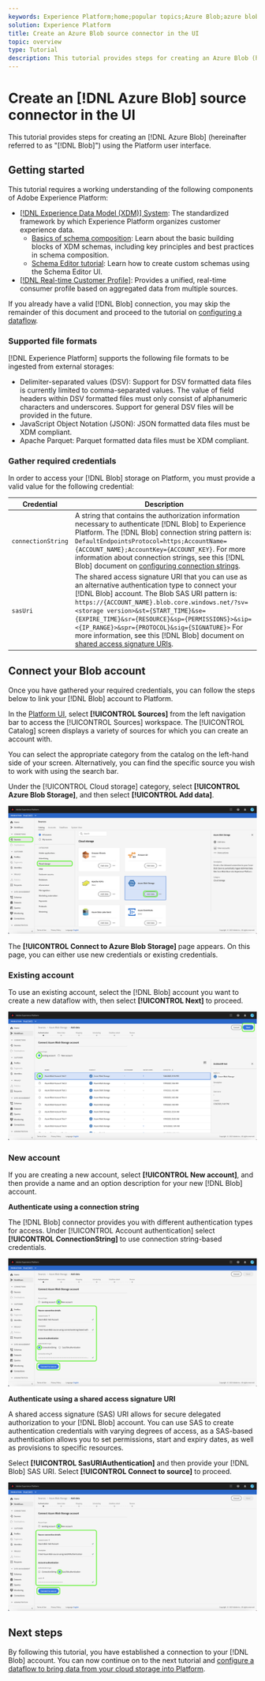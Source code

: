 ```yaml
---
keywords: Experience Platform;home;popular topics;Azure Blob;azure blob;Azure blob connector
solution: Experience Platform
title: Create an Azure Blob source connector in the UI
topic: overview
type: Tutorial
description: This tutorial provides steps for creating an Azure Blob (hereinafter referred to as "Blob") using the Platform user interface.
---
```


# Create an [!DNL Azure Blob] source connector in the UI

This tutorial provides steps for creating an [!DNL Azure Blob] (hereinafter referred to as "[!DNL Blob]") using the Platform user interface.

## Getting started

This tutorial requires a working understanding of the following components of Adobe Experience Platform:

- [[!DNL Experience Data Model (XDM)] System](../../../../../xdm/home.md): The standardized framework by which Experience Platform organizes customer experience data.
  - [Basics of schema composition](../../../../../xdm/schema/composition.md): Learn about the basic building blocks of XDM schemas, including key principles and best practices in schema composition.
  - [Schema Editor tutorial](../../../../../xdm/tutorials/create-schema-ui.md): Learn how to create custom schemas using the Schema Editor UI.
- [[!DNL Real-time Customer Profile]](../../../../../profile/home.md): Provides a unified, real-time consumer profile based on aggregated data from multiple sources.

If you already have a valid [!DNL Blob] connection, you may skip the remainder of this document and proceed to the tutorial on [configuring a dataflow](../../dataflow/batch/cloud-storage.md).

### Supported file formats

[!DNL Experience Platform] supports the following file formats to be ingested from external storages:

- Delimiter-separated values (DSV): Support for DSV formatted data files is currently limited to comma-separated values. The value of field headers within DSV formatted files must only consist of alphanumeric characters and underscores. Support for general DSV files will be provided in the future.
- JavaScript Object Notation (JSON): JSON formatted data files must be XDM compliant.
- Apache Parquet: Parquet formatted data files must be XDM compliant.

### Gather required credentials

In order to access your [!DNL Blob] storage on Platform, you must provide a valid value for the following credential:

| Credential | Description |
| ---------- | ----------- |
| `connectionString` | A string that contains the authorization information necessary to authenticate [!DNL Blob] to Experience Platform. The [!DNL Blob] connection string pattern is: `DefaultEndpointsProtocol=https;AccountName={ACCOUNT_NAME};AccountKey={ACCOUNT_KEY}`. For more information about connection strings, see this [!DNL Blob] document on [configuring connection strings](https://docs.microsoft.com/en-us/azure/storage/common/storage-configure-connection-string). |
| `sasUri` | The shared access signature URI that you can use as an alternative authentication type to connect your [!DNL Blob] account. The Blob SAS URI pattern is: `https://{ACCOUNT_NAME}.blob.core.windows.net/?sv=<storage version>&st={START_TIME}&se={EXPIRE_TIME}&sr={RESOURCE}&sp={PERMISSIONS}>&sip=<{IP_RANGE}>&spr={PROTOCOL}&sig={SIGNATURE}>` For more information, see this [!DNL Blob] document on [shared access signature URIs](https://docs.microsoft.com/en-us/azure/data-factory/connector-azure-blob-storage#shared-access-signature-authentication). |

## Connect your Blob account

Once you have gathered your required credentials, you can follow the steps below to link your [!DNL Blob] account to Platform.

In the [Platform UI](https://platform.adobe.com), select **[!UICONTROL Sources]** from the left navigation bar to access the [!UICONTROL Sources] workspace. The [!UICONTROL Catalog] screen displays a variety of sources for which you can create an account with.

You can select the appropriate category from the catalog on the left-hand side of your screen. Alternatively, you can find the specific source you wish to work with using the search bar.

Under the [!UICONTROL Cloud storage] category, select **[!UICONTROL Azure Blob Storage]**, and then select **[!UICONTROL Add data]**.

![catalog](../../../../images/tutorials/create/blob/catalog.png)

The **[!UICONTROL Connect to Azure Blob Storage]** page appears. On this page, you can either use new credentials or existing credentials.

### Existing account

To use an existing account, select the [!DNL Blob] account you want to create a new dataflow with, then select **[!UICONTROL Next]** to proceed.

![existing](../../../../images/tutorials/create/blob/existing.png)

### New account

If you are creating a new account, select **[!UICONTROL New account]**, and then provide a name and an option description for your new [!DNL Blob] account.

**Authenticate using a connection string**

The [!DNL Blob] connector provides you with different authentication types for access. Under [!UICONTROL Account authentication] select **[!UICONTROL ConnectionString]** to use connection string-based credentials.

![connection string](../../../../images/tutorials/create/blob/connectionstring.png)

**Authenticate using a shared access signature URI**

A shared access signature (SAS) URI allows for secure delegated authorization to your [!DNL Blob] account. You can use SAS to create authentication credentials with varying degrees of access, as a SAS-based authentication allows you to set permissions, start and expiry dates, as well as provisions to specific resources.

Select **[!UICONTROL SasURIAuthentication]** and then provide your [!DNL Blob] SAS URI. Select **[!UICONTROL Connect to source]** to proceed.

![sas-uri](../../../../images/tutorials/create/blob/sas-uri.png)

## Next steps

By following this tutorial, you have established a connection to your [!DNL Blob] account. You can now continue on to the next tutorial and [configure a dataflow to bring data from your cloud storage into Platform](../../dataflow/batch/cloud-storage.md).
